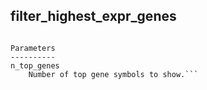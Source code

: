 ## filter_highest_expr_genes
```Fraction of counts assigned to each gene over all cells. Computes, for each gene, the fraction of counts assigned to that gene within a cell. The n_top genes with the highest mean fraction over all cells are plotted as boxplots.

Parameters
----------
n_top_genes
    Number of top gene symbols to show.```